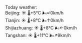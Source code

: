 Today weather:  
Beijing: ☀️ 🌡️+5°C 🌬️↙0km/h  
Tianjin: ☀️ 🌡️+8°C 🌬️↑0km/h  
Shijiazhuang: ☀️ 🌡️+8°C 🌬️←0km/h  
Tangshan: ☀️ 🌡️+11°C 🌬️↗9km/h  
